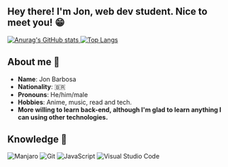 ## Hey there! I'm Jon, web dev student. Nice to meet you! 😁

[![Anurag's GitHub stats](https://github-readme-stats.vercel.app/api?username=jnfbs&show_icons=true&theme=dark)
](https://github.com/anuraghazra/github-readme-stats)
[![Top Langs](https://github-readme-stats.vercel.app/api/top-langs/?username=jnfbs&show_icons=true&theme=dark)](https://github.com/anuraghazra/github-readme-stats)

## About me 🤔
* **Name**: Jon Barbosa
* **Nationality**: 🇧🇷
* **Pronouns**: He/him/male
* **Hobbies**: Anime, music, read and tech.
* **More willing to learn back-end, although I'm glad to learn anything I can using other technologies.**
## Knowledge 📝
![Manjaro](https://img.shields.io/badge/manjaro-35BF5C?style=for-the-badge&logo=manjaro&logoColor=white)
![Git](https://img.shields.io/badge/git-%23F05033.svg?style=for-the-badge&logo=git&logoColor=white)
![JavaScript](https://img.shields.io/badge/JavaScript-323330?style=for-the-badge&logo=javascript&logoColor=F7DF1E)
![Visual Studio Code](https://img.shields.io/badge/VisualStudioCode-0078d7.svg?style=for-the-badge&logo=visual-studio-code&logoColor=white)
